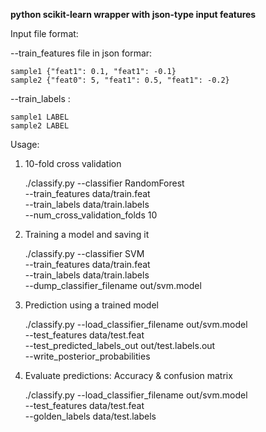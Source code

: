 **python scikit-learn wrapper with json-type input features**






Input file format:

--train_features file in json formar: 

    sample1 {"feat1": 0.1, "feat1": -0.1}
    sample2 {"feat0": 5, "feat1": 0.5, "feat1": -0.2}

--train_labels : 

    sample1 LABEL
    sample2 LABEL

Usage:

1) 10-fold cross validation

    ./classify.py --classifier RandomForest \
              --train_features data/train.feat \
              --train_labels data/train.labels \
              --num_cross_validation_folds 10

2) Training a model and saving it

    ./classify.py --classifier SVM \
                  --train_features data/train.feat \
                  --train_labels data/train.labels  \
                  --dump_classifier_filename out/svm.model

3) Prediction using a trained model

    ./classify.py --load_classifier_filename out/svm.model \
              --test_features data/test.feat \
              --test_predicted_labels_out out/test.labels.out \
              --write_posterior_probabilities 

4) Evaluate predictions: Accuracy & confusion matrix

    ./classify.py --load_classifier_filename out/svm.model \
              --test_features data/test.feat \
              --golden_labels data/test.labels 
              
